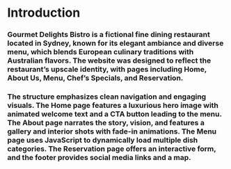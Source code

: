 # Introduction
### Gourmet Delights Bistro is a fictional fine dining restaurant located in Sydney, known for its elegant ambiance and diverse menu, which blends European culinary traditions with Australian flavors. The website was designed to reflect the restaurant’s upscale identity, with pages including Home, About Us, Menu, Chef’s Specials, and Reservation.

### The structure emphasizes clean navigation and engaging visuals. The Home page features a luxurious hero image with animated welcome text and a CTA button leading to the menu. The About page narrates the story, vision, and features a gallery and interior shots with fade-in animations. The Menu page uses JavaScript to dynamically load multiple dish categories. The Reservation page offers an interactive form, and the footer provides social media links and a map.
